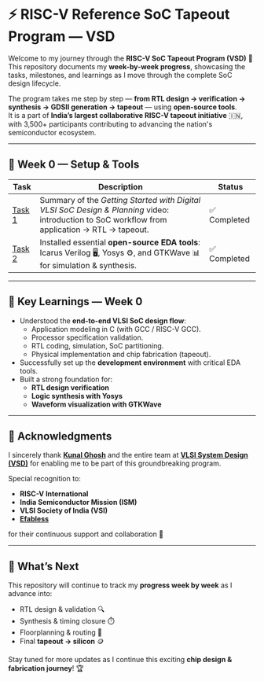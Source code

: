# ⚡ RISC-V Reference SoC Tapeout Program — VSD  

Welcome to my journey through the **RISC-V SoC Tapeout Program (VSD)** 🚀  
This repository documents my **week-by-week progress**, showcasing the tasks, milestones, and learnings as I move through the complete SoC design lifecycle.  

The program takes me step by step — **from RTL design → verification → synthesis → GDSII generation → tapeout** — using **open-source tools**.  
It is a part of **India’s largest collaborative RISC-V tapeout initiative** 🇮🇳, with 3,500+ participants contributing to advancing the nation's semiconductor ecosystem.  

---

## 📅 Week 0 — Setup & Tools  

| Task | Description | Status |
|------|-------------|--------|
| [Task 1](https://github.com/Pathan-Rehman/PathanRehman_RISC-V-SoC-Tapeout-Program_VSD/blob/main/Week-0/Task-1/README.md) | Summary of the *Getting Started with Digital VLSI SoC Design & Planning* video: introduction to SoC workflow from application → RTL → tapeout. | ✅ Completed |
| [Task 2](https://github.com/Pathan-Rehman/PathanRehman_RISC-V-SoC-Tapeout-Program_VSD/blob/main/Week-0/Task-2/README.md) | Installed essential **open-source EDA tools**: Icarus Verilog 🖥️, Yosys ⚙️, and GTKWave 📊 for simulation & synthesis. | ✅ Completed |

---

## 🌟 Key Learnings — Week 0  

- Understood the **end-to-end VLSI SoC design flow**:
  - Application modeling in C (with GCC / RISC-V GCC).  
  - Processor specification validation.  
  - RTL coding, simulation, SoC partitioning.  
  - Physical implementation and chip fabrication (tapeout).  
- Successfully set up the **development environment** with critical EDA tools.  
- Built a strong foundation for:
  - **RTL design verification**  
  - **Logic synthesis with Yosys**  
  - **Waveform visualization with GTKWave**  

---

## 🙏 Acknowledgments  

I sincerely thank **[Kunal Ghosh](https://github.com/kunalg123)** and the entire team at **[VLSI System Design (VSD)](https://vsdiat.vlsisystemdesign.com/)** for enabling me to be part of this groundbreaking program.  

Special recognition to:  
- **RISC-V International**  
- **India Semiconductor Mission (ISM)**  
- **VLSI Society of India (VSI)**  
- **[Efabless](https://github.com/efabless)**  

for their continuous support and collaboration 🙌  

---

## 🚀 What’s Next  

This repository will continue to track my **progress week by week** as I advance into:  
- RTL design & validation 🔍  
- Synthesis & timing closure ⏱️  
- Floorplanning & routing 🧩  
- Final **tapeout → silicon** 🪙  

Stay tuned for more updates as I continue this exciting **chip design & fabrication journey**! 🏆  
